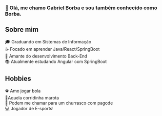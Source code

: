 ### 👋 Olá, me chamo Gabriel Borba e sou também conhecido como Borba.

## Sobre mim
🎓 Graduando em Sistemas de Informação  
☕ Focado em aprender Java/React/SpringBoot <br>
📲 Amante do desenvolvimento Back-End <br>
📚 Atualmente estudando Angular com SpringBoot

## Hobbies
⚽ Amo jogar bola <br>
🏃‍Aquela corridinha marota <br>
🍻 Podem me chamar para um churrasco com pagode<br>
💻 Jogador de E-sports!
  


<!--
**GabrielBorba2019/GabrielBorba2019** is a ✨ _special_ ✨ repository because its `README.md` (this file) appears on your GitHub profile.

Here are some ideas to get you started:

- 🔭 I’m currently working on ...
- 🌱 I’m currently learning ...
- 👯 I’m looking to collaborate on ...
- 🤔 I’m looking for help with ...
- 💬 Ask me about ...
- 📫 How to reach me: ...
- 😄 Pronouns: ...
- ⚡ Fun fact: ...
-->
